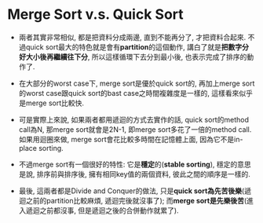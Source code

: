 # Merge Sort v.s. Quick Sort

* 兩者其實非常相似, 都是把資料分成兩邊, 直到不能再分了, 才把資料合起來. 不過quick sort最大的特色就是會有**partition**的這個動作, 講白了就是**把數字分好大小後再繼續往下分**, 所以這樣循環下去分到最小後, 也表示完成了排序的動作了.

* 在大部分的worst case下, merge sort是優於quick sort的, 再加上merge sort的worst case跟quick sort的bast case之時間複雜度是一樣的, 這樣看來似乎是merge sort比較快.

* 可是實際上來說, 如果兩者都用遞迴的方式去實作的話, quick sort的method call為N, 那merge sort就會是2N-1, 即merge sort多花了一倍的method call. 如果用迴圈來做, merge sort會花比較多時間在記憶體上面, 因為它不是in-place sorting.

* 不過merge sort有一個很好的特性: 它是**穩定**的\(**stable sorting**\), 穩定的意思是說, 排序前與排序後, 擁有相同key值的兩個資料, 彼此之間的順序是一樣的.

* 最後, 這兩者都是Divide and Conquer的做法, 只是**quick sort為先苦後樂**\(遞迴之前的partition比較麻煩, 遞迴完後就沒事了\); 而**merge sort是先樂後苦**\(進入遞迴之前都沒事, 但是遞迴之後的合併動作就累了\).



